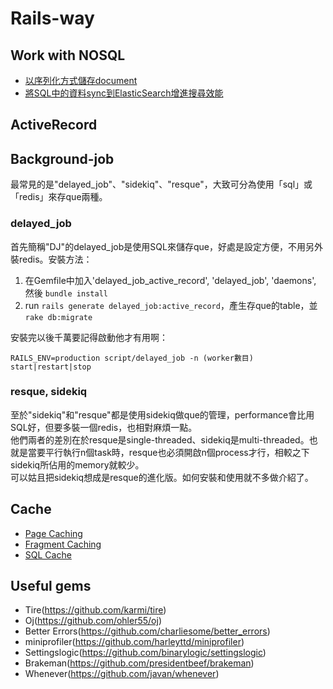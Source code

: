 Rails-way
=========

## Work with NOSQL

* [以序列化方式儲存document](https://github.com/kevin-shu/Rails-way/wiki/%E4%BB%A5%E5%BA%8F%E5%88%97%E5%8C%96%E6%96%B9%E5%BC%8F%E5%84%B2%E5%AD%98document)
* [將SQL中的資料sync到ElasticSearch增進搜尋效能](https://github.com/kevin-shu/Rails-way/wiki/%E5%B0%87SQL%E4%B8%AD%E7%9A%84%E8%B3%87%E6%96%99sync%E5%88%B0ElasticSearch%E5%A2%9E%E9%80%B2%E6%90%9C%E5%B0%8B%E6%95%88%E8%83%BD)

## ActiveRecord

## Background-job
最常見的是"delayed_job"、"sidekiq"、"resque"，大致可分為使用「sql」或「redis」來存que兩種。  

### delayed_job
首先簡稱"DJ"的delayed_job是使用SQL來儲存que，好處是設定方便，不用另外裝redis。安裝方法：

1. 在Gemfile中加入'delayed_job_active_record', 'delayed_job', 'daemons', 然後 `bundle install`
2. run `rails generate delayed_job:active_record`，產生存que的table，並`rake db:migrate`

安裝完以後千萬要記得啟動他才有用啊：
```
RAILS_ENV=production script/delayed_job -n (worker數目) start|restart|stop
```
  
### resque, sidekiq
至於"sidekiq"和"resque"都是使用sidekiq做que的管理，performance會比用SQL好，但要多裝一個redis，也相對麻煩一點。  
他們兩者的差別在於resque是single-threaded、sidekiq是multi-threaded。也就是當要平行執行n個task時，resque也必須開啟n個process才行，相較之下sidekiq所佔用的memory就較少。  
可以姑且把sidekiq想成是resque的進化版。如何安裝和使用就不多做介紹了。


## Cache

* [Page Caching](https://github.com/kevin-shu/Rails-way/wiki/Page-cache)
* [Fragment Caching](https://github.com/kevin-shu/Rails-way/wiki/Fragment-Caching)
* [SQL Cache](https://github.com/kevin-shu/Rails-way/wiki/SQL-cache)

## Useful gems

* Tire(https://github.com/karmi/tire)
* Oj(https://github.com/ohler55/oj)
* Better Errors(https://github.com/charliesome/better_errors)
* miniprofiler(https://github.com/harleyttd/miniprofiler)
* Settingslogic(https://github.com/binarylogic/settingslogic)
* Brakeman(https://github.com/presidentbeef/brakeman)
* Whenever(https://github.com/javan/whenever)
